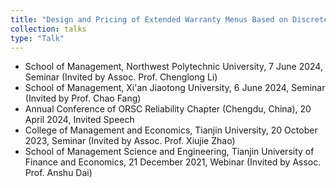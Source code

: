 ```yaml
---
title: "Design and Pricing of Extended Warranty Menus Based on Discrete Choice Models"
collection: talks
type: "Talk"
---
```

<ul>
  <li>School of Management, Northwest Polytechnic University, 7 June 2024, Seminar (Invited by Assoc. Prof. Chenglong Li)</li>
  <li>School of Management, Xi'an Jiaotong University, 6 June 2024, Seminar (Invited by Prof. Chao Fang)</li>
  <li>Annual Conference of ORSC Reliability Chapter (Chengdu, China), 20 April 2024, Invited Speech</li>
  <li>College of Management and Economics, Tianjin University, 20 October 2023, Seminar (Invited by Assoc. Prof. Xiujie Zhao)</li>
  <li>School of Management Science and Engineering, Tianjin University of Finance and Economics, 21 December 2021, Webinar (Invited by Assoc. Prof. Anshu Dai)</li>
</ul>
